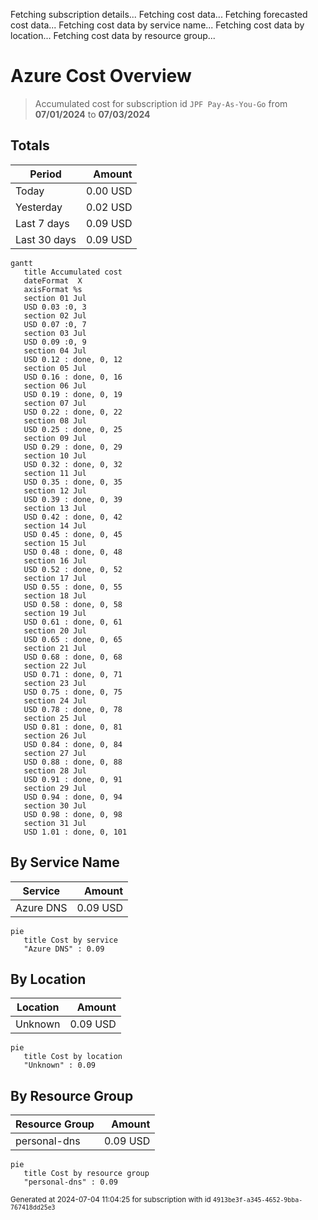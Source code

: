 Fetching subscription details...
Fetching cost data...
Fetching forecasted cost data...
Fetching cost data by service name...
Fetching cost data by location...
Fetching cost data by resource group...
# Azure Cost Overview

> Accumulated cost for subscription id `JPF Pay-As-You-Go` from **07/01/2024** to **07/03/2024**

## Totals

|Period|Amount|
|---|---:|
|Today|0.00 USD|
|Yesterday|0.02 USD|
|Last 7 days|0.09 USD|
|Last 30 days|0.09 USD|

```mermaid
gantt
   title Accumulated cost
   dateFormat  X
   axisFormat %s
   section 01 Jul
   USD 0.03 :0, 3
   section 02 Jul
   USD 0.07 :0, 7
   section 03 Jul
   USD 0.09 :0, 9
   section 04 Jul
   USD 0.12 : done, 0, 12
   section 05 Jul
   USD 0.16 : done, 0, 16
   section 06 Jul
   USD 0.19 : done, 0, 19
   section 07 Jul
   USD 0.22 : done, 0, 22
   section 08 Jul
   USD 0.25 : done, 0, 25
   section 09 Jul
   USD 0.29 : done, 0, 29
   section 10 Jul
   USD 0.32 : done, 0, 32
   section 11 Jul
   USD 0.35 : done, 0, 35
   section 12 Jul
   USD 0.39 : done, 0, 39
   section 13 Jul
   USD 0.42 : done, 0, 42
   section 14 Jul
   USD 0.45 : done, 0, 45
   section 15 Jul
   USD 0.48 : done, 0, 48
   section 16 Jul
   USD 0.52 : done, 0, 52
   section 17 Jul
   USD 0.55 : done, 0, 55
   section 18 Jul
   USD 0.58 : done, 0, 58
   section 19 Jul
   USD 0.61 : done, 0, 61
   section 20 Jul
   USD 0.65 : done, 0, 65
   section 21 Jul
   USD 0.68 : done, 0, 68
   section 22 Jul
   USD 0.71 : done, 0, 71
   section 23 Jul
   USD 0.75 : done, 0, 75
   section 24 Jul
   USD 0.78 : done, 0, 78
   section 25 Jul
   USD 0.81 : done, 0, 81
   section 26 Jul
   USD 0.84 : done, 0, 84
   section 27 Jul
   USD 0.88 : done, 0, 88
   section 28 Jul
   USD 0.91 : done, 0, 91
   section 29 Jul
   USD 0.94 : done, 0, 94
   section 30 Jul
   USD 0.98 : done, 0, 98
   section 31 Jul
   USD 1.01 : done, 0, 101
```

## By Service Name

|Service|Amount|
|---|---:|
|Azure DNS|0.09 USD|

```mermaid
pie
   title Cost by service
   "Azure DNS" : 0.09
```

## By Location

|Location|Amount|
|---|---:|
|Unknown|0.09 USD|

```mermaid
pie
   title Cost by location
   "Unknown" : 0.09
```

## By Resource Group

|Resource Group|Amount|
|---|---:|
|personal-dns|0.09 USD|

```mermaid
pie
   title Cost by resource group
   "personal-dns" : 0.09
```

<sup>Generated at 2024-07-04 11:04:25 for subscription with id `4913be3f-a345-4652-9bba-767418dd25e3`</sup>

